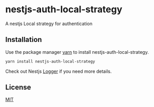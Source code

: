 # nestjs-auth-local-strategy

A nestjs Local strategy for authentication


## Installation

Use the package manager [yarn](https://yarnpkg.com/) to install nestjs-auth-local-strategy.

```bash
yarn install nestjs-auth-local-strategy
```


Check out Nestjs [Logger](https://docs.nestjs.com/techniques/logger#using-the-logger-for-application-logging) if you need more details.


## License
[MIT](https://choosealicense.com/licenses/mit/)